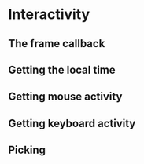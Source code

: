 # Interactivity

## The frame callback

## Getting the local time

## Getting mouse activity

## Getting keyboard activity

## Picking
